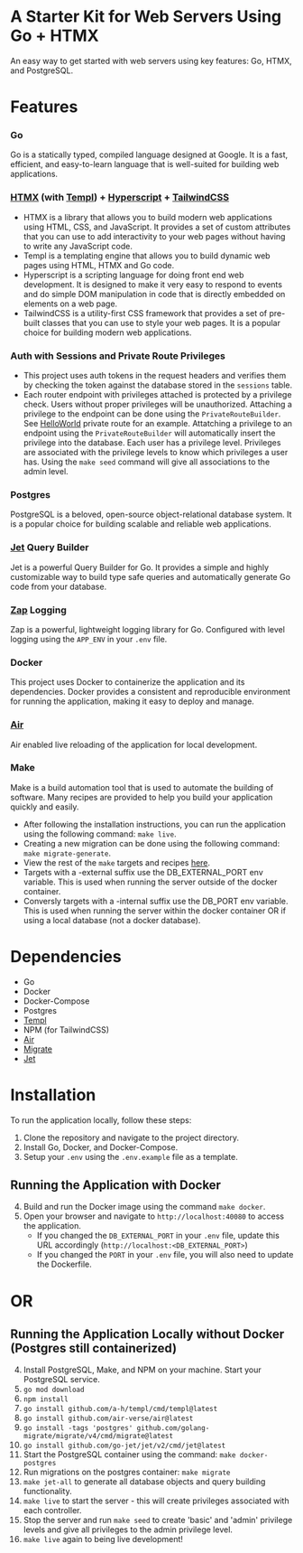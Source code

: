 # A Starter Kit for Web Servers Using Go + HTMX
An easy way to get started with web servers using key features: Go, HTMX, and PostgreSQL.

# Features
### Go
Go is a statically typed, compiled language designed at Google. It is a fast, efficient, and easy-to-learn language that is well-suited for building web applications.

### [HTMX](https://htmx.org/) (with [Templ](https://templ.guide)) + [Hyperscript](https://hyperscript.org/) + [TailwindCSS](https://tailwindcss.com/)
- HTMX is a library that allows you to build modern web applications using HTML, CSS, and JavaScript. It provides a set of custom attributes that you can use to add interactivity to your web pages without having to write any JavaScript code.
- Templ is a templating engine that allows you to build dynamic web pages using HTML, HTMX and Go code.
- Hyperscript is a scripting language for doing front end web development. It is designed to make it very easy to respond to events and do simple DOM manipulation in code that is directly embedded on elements on a web page.
- TailwindCSS is a utility-first CSS framework that provides a set of pre-built classes that you can use to style your web pages. It is a popular choice for building modern web applications.

### Auth with Sessions and Private Route Privileges
- This project uses auth tokens in the request headers and verifies them by checking the token against the database stored in the `sessions` table.
- Each router endpoint with privileges attached is protected by a privilege check. Users without proper privileges will be unauthorized. Attaching a privilege to the
endpoint can be done using the `PrivateRouteBuilder`. See [HelloWorld](https://github.com/carsonkrueger/go-test/blob/main/internal/private_routes/hello_world2.go) private route for an example. Attatching a privilege to an endpoint using the `PrivateRouteBuilder` will automatically insert the privilege into the database. Each user has a privilege level. Privileges are associated with the privilege levels to know which privileges a user has. Using the `make seed` command will give all associations to the admin level.

### Postgres
PostgreSQL is a beloved, open-source object-relational database system. It is a popular choice for building scalable and reliable web applications.

### [Jet](https://github.com/go-jet/jet) Query Builder
Jet is a powerful Query Builder for Go. It provides a simple and highly customizable way to build type safe queries and automatically generate Go code from your database.

### [Zap](https://github.com/uber-go/zap) Logging
Zap is a powerful, lightweight logging library for Go. Configured with level logging using the `APP_ENV` in your `.env` file.

### Docker
This project uses Docker to containerize the application and its dependencies. Docker provides a consistent and reproducible environment for running the application, making it easy to deploy and manage.

### [Air](https://github.com/air-verse/air)
Air enabled live reloading of the application for local development.

### Make
Make is a build automation tool that is used to automate the building of software. Many recipes are provided to help you build your application quickly and easily.
- After following the installation instructions, you can run the application using the following command: `make live`.
- Creating a new migration can be done using the following command: `make migrate-generate`.
- View the rest of the `make` targets and recipes [here](https://github.com/carsonkrueger/go-test/blob/main/Makefile).
- Targets with a -external suffix use the DB_EXTERNAL_PORT env variable. This is used when running the server outside of the docker container.
- Conversly targets with a -internal suffix use the DB_PORT env variable. This is used when running the server within the docker container OR if using a local database (not a docker database).

# Dependencies
- Go
- Docker
- Docker-Compose
- Postgres
- [Templ](https://templ.guide)
- NPM (for TailwindCSS)
- [Air](https://github.com/air-verse/air)
- [Migrate](https://github.com/golang-migrate/migrate)
- [Jet](https://github.com/go-jet/jet)

# Installation
To run the application locally, follow these steps:

1. Clone the repository and navigate to the project directory.
2. Install Go, Docker, and Docker-Compose.
3. Setup your `.env` using the `.env.example` file as a template.

## Running the Application with Docker

4. Build and run the Docker image using the command `make docker`.
5. Open your browser and navigate to `http://localhost:40080` to access the application.
    - If you changed the `DB_EXTERNAL_PORT` in your `.env` file, update this URL accordingly (`http://localhost:<DB_EXTERNAL_PORT>`)
    - If you changed the `PORT` in your `.env` file, you will also need to update the Dockerfile.

# OR

## Running the Application Locally without Docker (Postgres still containerized)
4. Install PostgreSQL, Make, and NPM on your machine. Start your PostgreSQL service.
5. `go mod download`
6. `npm install`
7. `go install github.com/a-h/templ/cmd/templ@latest`
8. `go install github.com/air-verse/air@latest`
9. `go install -tags 'postgres' github.com/golang-migrate/migrate/v4/cmd/migrate@latest`
10. `go install github.com/go-jet/jet/v2/cmd/jet@latest`
11. Start the PostgreSQL container using the command: `make docker-postgres`
12. Run migrations on the postgres container: `make migrate`
13. `make jet-all` to generate all database objects and query building functionality.
14. `make live` to start the server - this will create privileges associated with each controller.
15. Stop the server and run `make seed` to create 'basic' and 'admin' privilege levels and give all privileges to the admin privilege level.
16. `make live` again to being live development!
